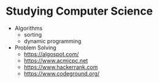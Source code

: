 # Studying Computer Science

- Algorithms
  - sorting
  - dynamic programming
- Problem Solving
  - https://algospot.com/
  - https://www.acmicpc.net
  - https://www.hackerrank.com
  - https://www.codeground.org/
